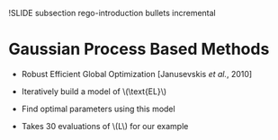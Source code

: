 !SLIDE subsection rego-introduction bullets incremental

<script type="text/javascript">
  $('li', '.rego-introduction').slice(3).css('font-style', 'italic');
</script>

# Gaussian Process Based Methods

* Robust Efficient Global Optimization [Janusevskis _et al._, 2010]

* Iteratively build a model of \\(\text{EL}\\)

* Find optimal parameters using this model

* Takes 30 evaluations of \\(L\\) for our example
